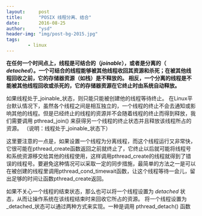 ```yaml
---
layout:     post
title:      "POSIX 线程分离、结合"
date:       2016-08-25
author:     "ysd"
header-img: "img/post-bg-2015.jpg"
tags:      
        - linux
---
```


__在任何一个时间点上，线程是可结合的（_joinable_），或者是分离的（ _detached_）。一个可结合的线程能够被其他线程收回其资源和杀死；在被其他线程回收之前，它的存储器资源（如栈）是不释放的。
相反，一个分离的线程是不能被其他线程回收或杀死的，它的存储器资源在它终止时由系统自动释放。__

如果线程处于_joinable_状态，则只能只能被创建他的线程等待终止。
在Linux平台默认情况下，虽然各个线程之间是相互独立的，一个线程的终止不会去通知或影响其他的线程。但是已经终止的线程的资源并不会随着线程的终止而得到释放，我们需要调用 pthread_join() 来获得另一个线程的终止状态并且释放该线程所占的资源。
（说明：线程处于_joinable_状态下）

这里要注意的一点是，如果设置一个线程为分离线程，而这个线程运行又非常快，它很可能在pthread_create函数返回之前就终止了，它终止以后就可能将线程号和系统资源移交给其他的线程使用，这样调用pthread_create的线程就得到了错误的线程号。要避免这种情况可以采取一定的同步措施，最简单的方法之一是可以在被创建的线程里调用pthread_cond_timewait函数，让这个线程等待一会儿，留出足够的时间让函数pthread_create返回。

如果不关心一个线程的结束状态，那么也可以将一个线程设置为 _detached_ 状态，从而让操作系统在该线程结束时来回收它所占的资源。
将一个线程设置为_detached_状态可以通过两种方式来实现。一种是调用 pthread_detach() 函数